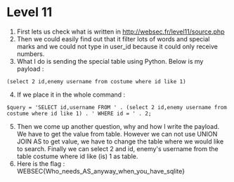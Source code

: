 # Level 11

1. First lets us check what is written in http://websec.fr/level11/source.php
2. Then we could easily find out that it filter lots of words and special marks and we could not type in user_id because it could only receive numbers.
3. What I do is sending the special table using Python. Below is my payload : 
```
(select 2 id,enemy username from costume where id like 1)
```
4. If we place it in the whole command : 
```
$query = 'SELECT id,username FROM ' . (select 2 id,enemy username from costume where id like 1) . ' WHERE id = ' . 2;
```
5. Then we come up another question, why and how I write the payload. We have to get the value from table. However we can not use UNION JOIN AS to get value, we have to change the table where we would like to search. Finally we can select 2 and id, enemy's username from the table costume where id like (is) 1 as table.
6. Here is the flag : WEBSEC{Who_needs_AS_anyway_when_you_have_sqlite}
